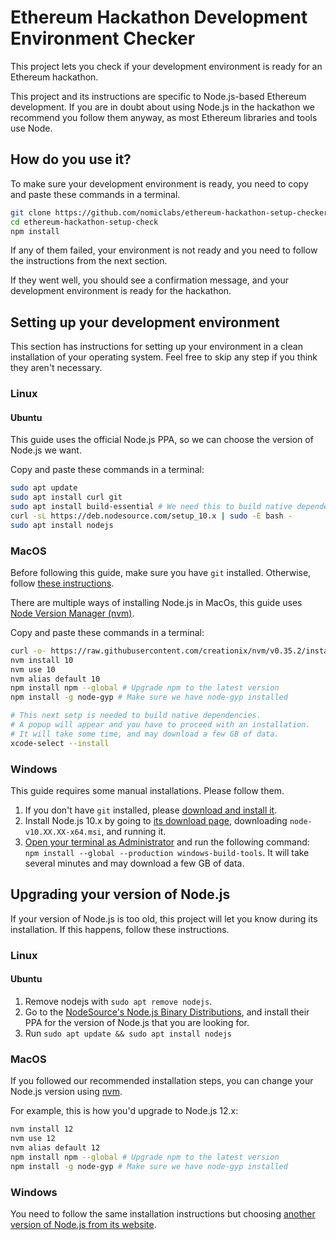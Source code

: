 # Ethereum Hackathon Development Environment Checker

This project lets you check if your development environment is ready for an
Ethereum hackathon.

This project and its instructions are specific to Node.js-based Ethereum
development. If you are in doubt about using Node.js in the hackathon we
recommend you follow them anyway, as most Ethereum libraries and tools use Node.

## How do you use it?

To make sure your development environment is ready, you need to copy and paste 
these commands in a terminal. 

```bash
git clone https://github.com/nomiclabs/ethereum-hackathon-setup-checker.git
cd ethereum-hackathon-setup-check
npm install
```

If any of them failed, your environment is not ready and you need to follow
the instructions from the next section.

If they went well, you should see a confirmation message, and your development 
environment is ready for the hackathon.

## Setting up your development environment

This section has instructions for setting up your environment in a clean
installation of your operating system. Feel free to skip any step if you think
they aren't necessary.

### Linux

#### Ubuntu

This guide uses the official Node.js PPA, so we can choose the version of
Node.js we want.

Copy and paste these commands in a terminal:

```bash
sudo apt update
sudo apt install curl git
sudo apt install build-essential # We need this to build native dependencies
curl -sL https://deb.nodesource.com/setup_10.x | sudo -E bash -
sudo apt install nodejs
```

### MacOS

Before following this guide, make sure you have `git` installed. Otherwise, 
follow [these instructions](https://www.atlassian.com/git/tutorials/install-git).

There are multiple ways of installing Node.js in MacOs, this guide uses 
[Node Version Manager (nvm)](http://github.com/creationix/nvm).

Copy and paste these commands in a terminal:

```bash
curl -o- https://raw.githubusercontent.com/creationix/nvm/v0.35.2/install.sh | bash
nvm install 10
nvm use 10
nvm alias default 10
npm install npm --global # Upgrade npm to the latest version
npm install -g node-gyp # Make sure we have node-gyp installed

# This next setp is needed to build native dependencies.
# A popup will appear and you have to proceed with an installation.
# It will take some time, and may download a few GB of data.
xcode-select --install
```

### Windows

This guide requires some manual installations. Please follow them.

1. If you don't have `git` installed, please [download and install it](https://git-scm.com/download/win).
2. Install Node.js 10.x by going to [its download page](https://nodejs.org/dist/latest-v10.x), downloading `node-v10.XX.XX-x64.msi`, and running it.
3. [Open your terminal as Administrator](https://www.howtogeek.com/194041/how-to-open-the-command-prompt-as-administrator-in-windows-8.1/) and run the following command: `npm install --global --production windows-build-tools`. It will take several minutes and may download a few GB of data.

## Upgrading your version of Node.js

If your version of Node.js is too old, this project will let you know during its
installation. If this happens, follow these instructions.

### Linux

#### Ubuntu

1. Remove nodejs with `sudo apt remove nodejs`.
2. Go to the [NodeSource's Node.js Binary Distributions](https://github.com/nodesource/distributions#debinstall), and install their PPA for the version of Node.js that you are looking for.
3. Run `sudo apt update && sudo apt install nodejs`

### MacOS

If you followed our recommended installation steps, you can change your Node.js
version using [nvm](http://github.com/creationix/nvm).

For example, this is how you'd upgrade to Node.js 12.x:

```bash
nvm install 12
nvm use 12
nvm alias default 12
npm install npm --global # Upgrade npm to the latest version
npm install -g node-gyp # Make sure we have node-gyp installed
```

### Windows

You need to follow the same installation instructions but choosing
[another version of Node.js from its website](https://nodejs.org/en/download/releases/).